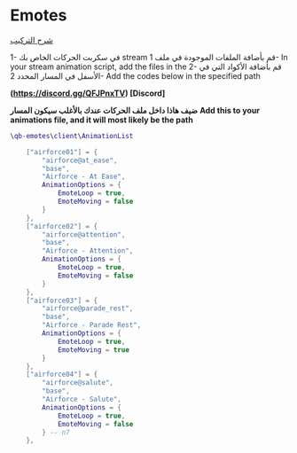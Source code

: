 # Emotes


[شرح التركيب](#emotes)

1- في سكربت الحركات الخاص بك stream قم بأضافة الملفات الموجودة في ملف
1- In your stream animation script, add the files in the
2- قم بأضافة الأكواد التي في الأسفل في المسار المحدد
2- Add the codes below in the specified path

**(https://discord.gg/QFJPnxTV) [Discord]**


**ضيف هاذا داخل ملف الحركات عندك بالأغلب سيكون المسار**
**Add this to your animations file, and it will most likely be the path**

```lua
\qb-emotes\client\AnimationList
```

```lua
    ["airforce01"] = { 
        "airforce@at_ease",
        "base",
        "Airforce - At Ease",
        AnimationOptions = {
            EmoteLoop = true,
            EmoteMoving = false
        }
    },
    ["airforce02"] = { 
        "airforce@attention",
        "base",
        "Airforce - Attention",
        AnimationOptions = {
            EmoteLoop = true,
            EmoteMoving = false
        }
    },
    ["airforce03"] = { 
        "airforce@parade_rest",
        "base",
        "Airforce - Parade Rest",
        AnimationOptions = {
            EmoteLoop = true,
            EmoteMoving = true
        } 
    },
    ["airforce04"] = {
        "airforce@salute",
        "base",
        "Airforce - Salute",
        AnimationOptions = {
            EmoteLoop = true,
            EmoteMoving = false
        } -- n7
    },
```
